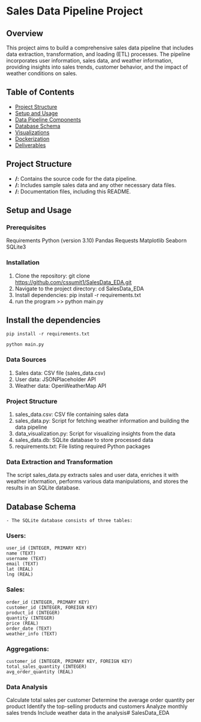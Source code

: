 # Sales Data Pipeline Project

## Overview


This project aims to build a comprehensive sales data pipeline that includes data extraction, transformation, and loading (ETL) processes. The pipeline incorporates user information, sales data, and weather information, providing insights into sales trends, customer behavior, and the impact of weather conditions on sales.

## Table of Contents

- [Project Structure](#project-structure)
- [Setup and Usage](#setup-and-usage)
- [Data Pipeline Components](#data-pipeline-components)
- [Database Schema](#database-schema)
- [Visualizations](#visualizations)
- [Dockerization](#dockerization)
- [Deliverables](#deliverables)

## Project Structure

- **/:** Contains the source code for the data pipeline.
- **/:** Includes sample sales data and any other necessary data files.
- **/:** Documentation files, including this README.

## Setup and Usage

### Prerequisites

Requirements
Python (version 3.10)
Pandas
Requests
Matplotlib
Seaborn
SQLite3

### Installation

1. Clone the repository: git clone https://github.com/cssumit1/SalesData_EDA.git
2. Navigate to the project directory: cd SalesData_EDA
3. Install dependencies: pip install -r requirements.txt
4. run the program >> python main.py
   
## Install the dependencies
    pip install -r requirements.txt

    python main.py


### Data Sources
1. Sales data: CSV file (sales_data.csv)
2. User data: JSONPlaceholder API
4. Weather data: OpenWeatherMap API

### Project Structure
1. sales_data.csv: CSV file containing sales data
2. sales_data.py: Script for fetching weather information and building the data pipeline
3. data_visualization.py: Script for visualizing insights from the data
4. sales_data.db: SQLite database to store processed data
5. requirements.txt: File listing required Python packages

### Data Extraction and Transformation
The script sales_data.py extracts sales and user data, enriches it with weather information, performs various data manipulations, and stores the results in an SQLite database.

## Database Schema
    - The SQLite database consists of three tables:

### Users:
    user_id (INTEGER, PRIMARY KEY)
    name (TEXT)
    username (TEXT)
    email (TEXT)
    lat (REAL)
    lng (REAL)

### Sales:
    order_id (INTEGER, PRIMARY KEY)
    customer_id (INTEGER, FOREIGN KEY)
    product_id (INTEGER)
    quantity (INTEGER)
    price (REAL)
    order_date (TEXT)
    weather_info (TEXT)

### Aggregations:
    customer_id (INTEGER, PRIMARY KEY, FOREIGN KEY)
    total_sales_quantity (INTEGER)
    avg_order_quantity (REAL)

### Data Analysis
Calculate total sales per customer
Determine the average order quantity per product
Identify the top-selling products and customers
Analyze monthly sales trends
Include weather data in the analysis# SalesData_EDA
